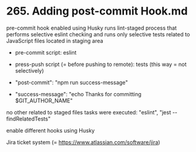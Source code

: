 # 265. Adding post-commit Hook.md

pre-commit hook enabled using Husky runs lint-staged process that performs selective eslint checking and runs only selective tests related to JavaScript files located in staging area

- pre-commit script: eslint
- press-push script (= before pushing to remote): tests (this way = not selectively)

- "post-commit": "npm run success-message"
- "success-message": "echo Thanks for committing $GIT_AUTHOR_NAME"

no other related to staged files tasks were executed: "eslint", "jest --findRelatedTests"

enable different hooks using Husky

Jira ticket system (= <https://www.atlassian.com/software/jira>)

